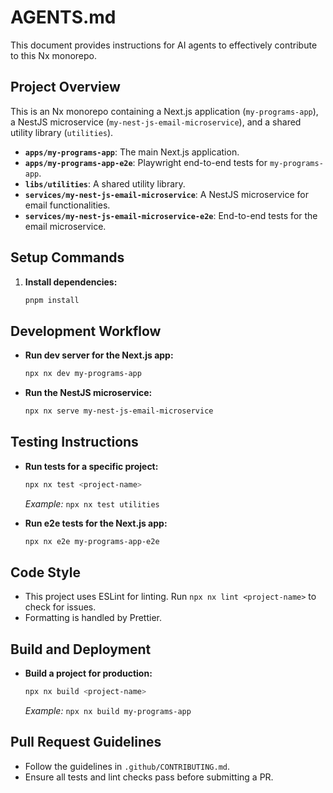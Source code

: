 # AGENTS.md

This document provides instructions for AI agents to effectively contribute to this Nx monorepo.

## Project Overview

This is an Nx monorepo containing a Next.js application (`my-programs-app`), a NestJS microservice (`my-nest-js-email-microservice`), and a shared utility library (`utilities`).

- **`apps/my-programs-app`**: The main Next.js application.
- **`apps/my-programs-app-e2e`**: Playwright end-to-end tests for `my-programs-app`.
- **`libs/utilities`**: A shared utility library.
- **`services/my-nest-js-email-microservice`**: A NestJS microservice for email functionalities.
- **`services/my-nest-js-email-microservice-e2e`**: End-to-end tests for the email microservice.

## Setup Commands

1. **Install dependencies:**

   ```sh
   pnpm install
   ```

## Development Workflow

- **Run dev server for the Next.js app:**

   ```sh
   npx nx dev my-programs-app
   ```

- **Run the NestJS microservice:**

   ```sh
   npx nx serve my-nest-js-email-microservice
   ```

## Testing Instructions

- **Run tests for a specific project:**

   ```sh
   npx nx test <project-name>
   ```

   *Example:* `npx nx test utilities`

- **Run e2e tests for the Next.js app:**

   ```sh
   npx nx e2e my-programs-app-e2e
   ```

## Code Style

- This project uses ESLint for linting. Run `npx nx lint <project-name>` to check for issues.
- Formatting is handled by Prettier.

## Build and Deployment

- **Build a project for production:**

   ```sh
   npx nx build <project-name>
   ```

   *Example:* `npx nx build my-programs-app`

## Pull Request Guidelines

- Follow the guidelines in `.github/CONTRIBUTING.md`.
- Ensure all tests and lint checks pass before submitting a PR.
